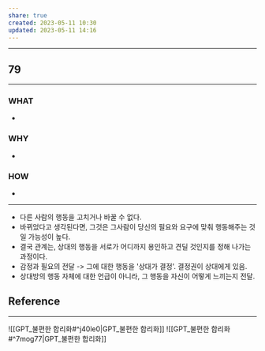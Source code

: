```yaml
---
share: true
created: 2023-05-11 10:30
updated: 2023-05-11 14:16
---
```


---
## 79
---
### WHAT
- 
### WHY
- 
### HOW
- 
---
- 다른 사람의 행동을 고치거나 바꿀 수 없다.
- 바뀌었다고 생각된다면, 그것은 그사람이 당신의 필요와 요구에 맞춰 행동해주는 것일 가능성이 높다.
- 결국 관계는, 상대의 행동을 서로가 어디까지 용인하고 견딜 것인지를 정해 나가는 과정이다.
- 감정과 필요의 전달 -> 그에 대한 행동을 '상대가 결정'. 결정권이 상대에게 있음.
- 상대방의 행동 자체에 대한 언급이 아니라, 그 행동을 자신이 어떻게 느끼는지 전달.

## Reference
---
![[GPT_불편한 합리화#^j40le0|GPT_불편한 합리화]]
![[GPT_불편한 합리화#^7mog77|GPT_불편한 합리화]]
